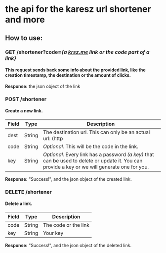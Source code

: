 # the api for the karesz url shortener and more

## How to use:

### GET /shortener?code=_{a [krsz.me](https://krsz.me) link or the code part of a link}_

#### This request sends back some info about the provided link, like the creation timestamp, the destination or the amount of clicks.

**Response:** the json object of the link

### POST /shortener

#### Create a new link.

| Field | Type   | Description                                                                                                                                     |
| ----- | ------ | ----------------------------------------------------------------------------------------------------------------------------------------------- |
| dest  | String | The destination url. This can only be an actual url: (http|https)://...                                                                         |
| code  | String | _Optional._ This will be the code in the link.                                                                                                  |
| key   | String | _Optional._ Every link has a password _(a key)_ that can be used to delete or update it. You can provide a key or we will generate one for you. |

**Response:** "Success!", and the json object of the created link.

### DELETE /shortener

#### Delete a link.

| Field | Type   | Description          |
| ----- | ------ | -------------------- |
| code  | String | The code or the link |
| key   | String | Your key             |

**Response:** "Success!", and the json object of the deleted link.
